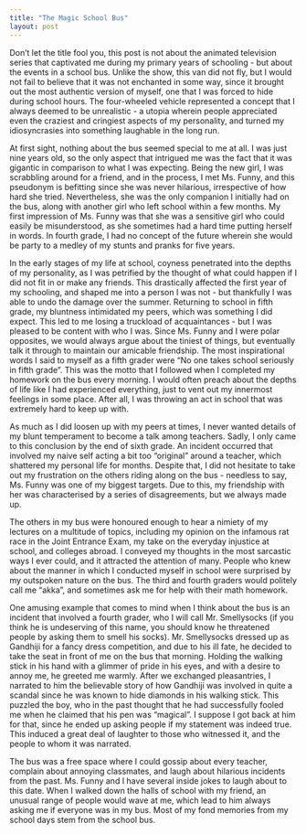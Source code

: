 ```yaml
---
title: "The Magic School Bus"
layout: post
---
```


Don’t let the title fool you, this post is not about the animated television series that captivated me during my primary years of schooling - but about the events in a school bus. Unlike the show, this van did not fly, but I would not fail to believe that it was not enchanted in some way, since it brought out the most authentic version of myself, one that I was forced to hide during school hours. The four-wheeled vehicle represented a concept that I always deemed to be unrealistic - a utopia wherein people appreciated even the craziest and cringiest aspects of my personality, and turned my idiosyncrasies into something laughable in the long run. 

At first sight, nothing about the bus seemed special to me at all. I was just nine years old, so the only aspect that intrigued me was the fact that it was gigantic in comparison to what I was expecting. Being the new girl, I was scrabbling around for a friend, and in the process, I met Ms. Funny, and this pseudonym is befitting since she was never hilarious, irrespective of how hard she tried. Nevertheless, she was the only companion I initially had on the bus, along with another girl who left school within a few months. My first impression of Ms. Funny was that she was a sensitive girl who could easily be misunderstood, as she sometimes had a hard time putting herself in words. In fourth grade, I had no concept of the future wherein she would be party to a medley of my stunts and pranks for five years. 

In the early stages of my life at school, coyness penetrated into the depths of my personality, as I was petrified by the thought of what could happen if I did not fit in or make any friends. This drastically affected the first year of my schooling, and shaped me into a person I was not - but thankfully I was able to undo the damage over the summer. Returning to school in fifth grade, my bluntness intimidated my peers, which was something I did expect. This led to me losing a truckload of acquaintances - but I was pleased to be content with who I was. Since Ms. Funny and I were polar opposites, we would always argue about the tiniest of things, but eventually talk it through to maintain our amicable friendship. The most inspirational words I said to myself as a fifth grader were “No one takes school seriously in fifth grade”. This was the motto that I followed when I completed my homework on the bus every morning. I would often preach about the depths of life like I had experienced everything, just to vent out my innermost feelings in some place. After all, I was throwing an act in school that was extremely hard to keep up with.

As much as I did loosen up with my peers at times, I never wanted details of my blunt temperament to become a talk among teachers. Sadly, I only came to this conclusion by the end of sixth grade. An incident occurred that involved my naive self acting a bit too “original” around a teacher, which shattered my personal life for months. Despite that, I did not hesitate to take out my frustration on the others riding along on the bus - needless to say, Ms. Funny was one of my biggest targets. Due to this, my friendship with her was characterised by a series of disagreements, but we always made up. 

The others in my bus were honoured enough to hear a nimiety of my lectures on a multitude of topics, including my opinion on the infamous rat race in the Joint Entrance Exam, my take on the everyday injustice at school, and colleges abroad. I conveyed my thoughts in the most sarcastic ways I ever could, and it attracted the attention of many. People who knew about the manner in which I conducted myself in school were surprised by my outspoken nature on the bus. The third and fourth graders would politely call me “akka”, and sometimes ask me for help with their math homework. 

One amusing example that comes to mind when I think about the bus is an incident that involved a fourth grader, who I will call Mr. Smellysocks (if you think he is undeserving of this name, you should know he threatened people by asking them to smell his socks). Mr. Smellysocks dressed up as Gandhiji for a fancy dress competition, and due to his ill fate, he decided to take the seat in front of me on the bus that morning. Holding the walking stick in his hand with a glimmer of pride in his eyes, and with a desire to annoy me, he greeted me warmly. After we exchanged pleasantries, I narrated to him the believable story of how Gandhiji was involved in quite a scandal since he was known to hide diamonds in his walking stick. This puzzled the boy, who in the past thought that he had successfully fooled me when he claimed that his pen was “magical”.  I suppose I got back at him for that, since he ended up asking people if my statement was indeed true. This induced a great deal of laughter to those who witnessed it, and the people to whom it was narrated.

The bus was a free space where I could gossip about every teacher, complain about annoying classmates, and laugh about hilarious incidents from the past. Ms. Funny and I have several inside jokes to laugh about to this date. When I walked down the halls of school with my friend, an unusual range of people would wave at me, which lead to him always asking me if everyone was in my bus. Most of my fond memories from my school days stem from the school bus. 

